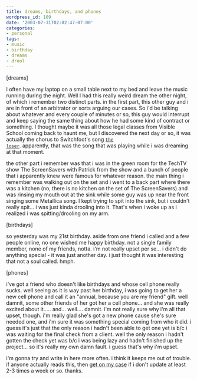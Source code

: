 ```yaml
---
title: dreams, birthdays, and phones
wordpress_id: 109
date: '2003-07-31T02:02:47-07:00'
categories:
- personal
tags:
- music
- birthday
- dreams
- drool
---
```

[dreams]

I often have my laptop on a small table next to my bed and leave the music running during the night.    Well I had this
really weird dream the other night, of which i remember two distinct parts.  in the first part, this other guy and i are
in front of an arbitrator or sorts arguing our cases. So i'd be talking about whatever and every couple of minutes or
so, this guy would interrupt and keep saying the same thing about how he had some kind of contract or something.  I
thought maybe it was all those legal classes from Visible School coming back to haunt me, but I discovered the next day
or so, it was actually the chorus to Switchfoot's song <code>[the loser][]</code>.  apparently, that was the song that
was playing while i was dreaming at that moment.

the other part i remember was that i was in the green room for the TechTV show The ScreenSavers with Patrick from the
show and a bunch of people that i apparently knew were famous for whatever reason.  the main thing i remember was
walking out on the set and i went to a back part where there was a kitchen (no, there is no kitchen on the set of The
ScreenSavers) and was rinsing my mouth out at the sink while some guy was up near the front singing some Metallica song.
I kept trying to spit into the sink, but i couldn't really spit... i was just kinda drooling into it.  That's when i
woke up as i realized i was spitting/drooling on my arm.

[the loser]: http://www.poplyrics.net/waiguo/switchfoot/008.htm

[birthdays]

so yesterday was my 21st birthday.  aside from one friend i called and a few people online, no one wished me happy
birthday.  not a single family member, none of my friends, notta.  i'm not really upset per se... i didn't do anything
special - it was just another day.  i just thought it was interesting that not a soul called. hmph.

[phones]

i've got a friend who doesn't like birthdays and whose cell phone really sucks.  well seeing as it is way past her
birthday, i was going to get her a new cell phone and call it an "annual, because you are my friend" gift.  well damnit,
some other friends of her got her a cell phone... and she was really excited about it..... and... well.... damnit.  i'm
not really sure why i'm all that upset, though.  i'm really glad she's got a new phone cause she's sure needed one, and
i'm sure it was something special coming from who it did.  i guess it's just that the only reason i hadn't been able to
get one yet is b/c i was waiting for the final check from a client.  well the only reason i hadn't gotten the check yet
was b/c i was being lazy and hadn't finished up the project... so it's really my own damn fault.  i guess that's why i'm
upset.

i'm gonna try and write in here more often.  i think it keeps me out of trouble.  if anyone actually reads this, then
[get on my case](/contact) if i don't update at least 2-3 times a week or so.  thanks.
